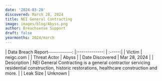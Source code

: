 ```yaml
---
date: '2024-03-28'
discovered: March 28, 2024
title: NEI General Contracting
image: images/blog/Abyss.png
author: Breachsense Support
draft: false
yearmonths: 2024/march
---
```


| Data Breach Report------------:     |:-------------:    | :-----:|
| Victim      | neigc.com      | 
| Threat Actor      | Abyss      | 
| Date Discovered      | Mar 28, 2024      | 
| Description      | NEI General Contracting is a general contractor servicing residential construction, historic restorations, healthcare construction and more.      | 
| Leak Size      | Unknown      | 

